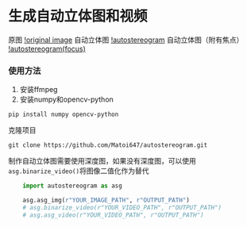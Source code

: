 # 生成自动立体图和视频
原图
[!original image](assets/test.png)
自动立体图
[!autostereogram](assets/test_asg.png)
自动立体图（附有焦点）
[!autostereogram(focus)](assets/test_asg_focus.png)
### 使用方法
1. 安装ffmpeg
2. 安装numpy和opencv-python
```
pip install numpy opencv-python
```

克隆项目
```
git clone https://github.com/Matoi647/autostereogram.git
```

制作自动立体图需要使用深度图，如果没有深度图，可以使用`asg.binarize_video()`将图像二值化作为替代
```python
    import autostereogram as asg

    asg.asg_img(r"YOUR_IMAGE_PATH", r"OUTPUT_PATH")
    # asg.binarize_video(r"YOUR_VIDEO_PATH", r"OUTPUT_PATH")
    # asg.asg_video(r"YOUR_VIDEO_PATH", r"OUTPUT_PATH")
```
